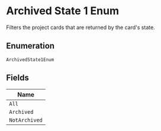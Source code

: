 
# Archived State 1 Enum

Filters the project cards that are returned by the card's state.

## Enumeration

`ArchivedState1Enum`

## Fields

| Name |
|  --- |
| `All` |
| `Archived` |
| `NotArchived` |

